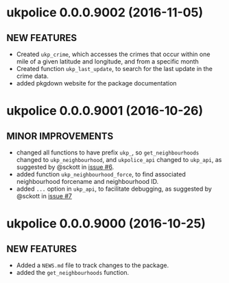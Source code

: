 # ukpolice 0.0.0.9002 (2016-11-05)

## NEW FEATURES

* Created `ukp_crime`, which accesses the crimes that occur within one mile of a given latitude and longitude, and from a specific month
* Created function `ukp_last_update`, to search for the last update in the crime data.
* added pkgdown website for the package documentation

# ukpolice 0.0.0.9001 (2016-10-26)

## MINOR IMPROVEMENTS
* changed all functions to have prefix `ukp_`, so `get_neighbourhoods` changed to `ukp_neighbourhood`, and `ukpolice_api` changed to `ukp_api`, as suggested by @sckott in [issue #6](https://github.com/njtierney/ukpolice/issues/6).
* added function `ukp_neighbourhood_force`, to find associated neighbourhood forcename and neighbourhood ID.
* added `...` option in `ukp_api`, to facilitate debugging, as suggested by @sckott in [issue #7](https://github.com/njtierney/ukpolice/issues/7)

# ukpolice 0.0.0.9000 (2016-10-25)

## NEW FEATURES
* Added a `NEWS.md` file to track changes to the package.
* added the `get_neighbourhoods` function.

<!--NEW FEATURES, MINOR IMPROVEMENTS, BUG FIXES, DEPRECATED AND DEFUNCT -- >
